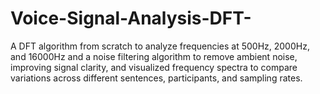 # Voice-Signal-Analysis-DFT-
A DFT algorithm from scratch to analyze frequencies at 500Hz, 2000Hz, and 16000Hz and a noise filtering algorithm to remove ambient noise, improving signal clarity, and visualized frequency spectra to compare variations across different sentences, participants, and sampling rates.
